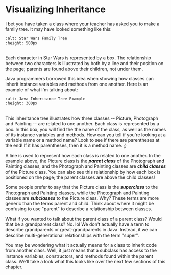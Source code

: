 Visualizing Inheritance
=======================

I bet you have taken a class where your teacher has asked you to make a family tree. It may have looked something like this:

```{image} https://i.pinimg.com/originals/71/c4/16/71c416b4c9e68c96e11d2c00d19fa5fe.png
:alt: Star Wars Family Tree
:height: 500px
```
<br>Each character in Star Wars is represented by a box. The relationship between two characters is illustrated by both by a line and their position on the page; parents are found above their children, not under them.

Java programmers borrowed this idea when showing how classes can inherit instance variables and methods from one another. Here is an example of what I'm talking about:

```{image} https://ars.els-cdn.com/content/image/3-s2.0-B9780750661232500049-f04-27-9780750661232.jpg
:alt: Java Inheritance Tree Example
:height: 300px
```
<br>This inheritance tree illustrates how three classes -- Picture, Photograph and Painting -- are related to one another. Each class is represented by a box. In this box, you will find the the name of the class, as well as the names of its instance variables and methods. How can you tell if you're looking at a variable name or a method name? Look to see if there are parentheses at the end! If it has parentheses, then it is a method name. ;)

A line is used to represent how each class is related to one another. In the example above, the Picture class is the ***parent class*** of the Photograph and Painting classes, and the Photograph and Painting classes are ***child classes*** of the Picture class. You can also see this relationship by how each box is positioned on the page; the parent classes are above the child classes!

Some people prefer to say that the Picture class is the ***superclass*** to the Photograph and Painting classes, while the Photograph and Painting classes are ***subclasses*** to the Picture class. Why? These terms are more generic than the terms parent and child. Think about where it might be confusing to use "parent" to describe a relationship between classes.

What if you wanted to talk about the parent class of a parent class? Would that be a grandparent class? No. lol We don't actually have a term to describe grandparents or great-grandparents in Java. Instead, it we can describe multi-generational relationships with the term "super".

You may be wondering what it actually means for a class to inherit code from another class. Well, it just means that a subclass has access to the instance variables, constructors, and methods found within the parent class. We'll take a look what this looks like over the next few sections of this chapter.
